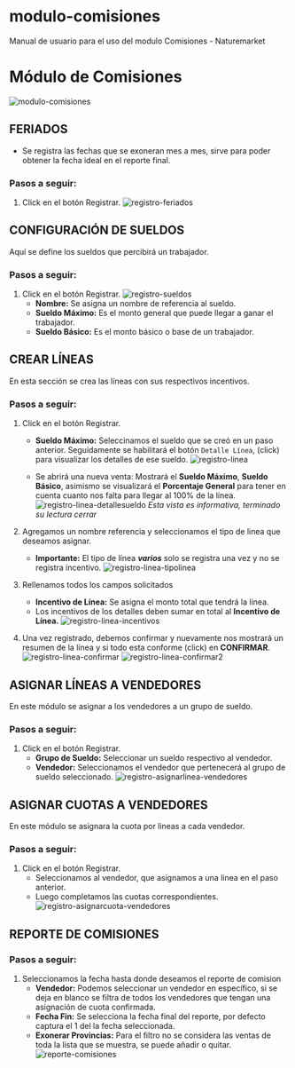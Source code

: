 # modulo-comisiones
Manual de usuario para el uso del modulo Comisiones - Naturemarket

# Módulo de Comisiones
![modulo-comisiones](https://i.imgur.com/QvR802g.png)

## FERIADOS
- Se registra las fechas que se exoneran mes a mes, sirve para poder obtener la fecha ideal en el reporte final.
### Pasos a seguir:
1. Click en el botón Registrar.
    ![registro-feriados](https://i.imgur.com/8FA7bGC.png)

## CONFIGURACIÓN DE SUELDOS
Aquí se define los sueldos que percibirá un trabajador.
### Pasos a seguir:
1. Click en el botón Registrar.
    ![registro-sueldos](https://i.imgur.com/NhS803a.png)
    - **Nombre:** Se asigna un nombre de referencia al sueldo.
    - **Sueldo Máximo:** Es el monto general que puede llegar a ganar el trabajador.
    - **Sueldo Básico:** Es el monto básico o base de un trabajador.

## CREAR LÍNEAS
En esta sección se crea las líneas con sus respectivos incentivos.
### Pasos a seguir:
1. Click en el botón Registrar.
    - **Sueldo Máximo:** Seleccinamos el sueldo que se creó en un paso anterior. Seguidamente se habilitará el botón `Detalle Línea`, (click) para visualizar los detalles de ese sueldo.
    ![registro-linea](https://i.imgur.com/3qIVMWp.png)

    - Se abrirá una nueva venta:
    Mostrará el **Sueldo Máximo**, **Sueldo Básico**, asimismo se visualizará el **Porcentaje General** para tener en cuenta cuanto nos falta para llegar al 100% de la línea.
    ![registro-linea-detallesueldo](https://i.imgur.com/prlheOV.png)
    *Esta vista es informativa, terminado su lectura cerrar*
2. Agregamos un nombre referencia y seleccionamos el tipo de linea que deseamos asignar.
    - **Importante:** El tipo de línea ***varios*** solo se registra una vez y no se registra incentivo.
    ![registro-linea-tipolinea](https://i.imgur.com/TAg8XPF.png)

3. Rellenamos todos los campos solicitados
    - **Incentivo de Línea:** Se asigna el monto total que tendrá la línea.
    - Los incentivos de los detalles deben sumar en total al **Incentivo de Línea.**
    ![registro-linea-incentivos](https://i.imgur.com/80R2hJU.png)

4. Una vez registrado, debemos confirmar y nuevamente nos mostrará un resumen de la línea y si todo esta conforme (click) en **CONFIRMAR**.
    ![registro-linea-confirmar](https://i.imgur.com/aXqU5UN.png)
    ![registro-linea-confirmar2](https://i.imgur.com/0fqVrRQ.png)

## ASIGNAR LÍNEAS A VENDEDORES
En este módulo se asignar a los vendedores a un grupo de sueldo.
### Pasos a seguir:
1. Click en el botón Registrar.
    - **Grupo de Sueldo:** Seleccionar un sueldo respectivo al vendedor.
    - **Vendedor:** Seleccionamos el vendedor que pertenecerá al grupo de sueldo seleccionado.
    ![registro-asignarlinea-vendedores](https://i.imgur.com/jopnoYn.png)

## ASIGNAR CUOTAS A VENDEDORES
En este módulo se asignara la cuota por lineas a cada vendedor.
### Pasos a seguir:
1. Click en el botón Registrar.
    - Seleccionamos al vendedor, que asignamos a una linea en el paso anterior.
    - Luego completamos las cuotas correspondientes.
    ![registro-asignarcuota-vendedores](https://i.imgur.com/0JRUm6z.png)

## REPORTE DE COMISIONES
### Pasos a seguir:
1. Seleccionamos la fecha hasta donde deseamos el reporte de comision
    - **Vendedor:** Podemos seleccionar un vendedor en específico, si se deja en blanco se filtra de todos los vendedores que tengan una asignación de cuota confirmada.
    - **Fecha Fin:** Se selecciona la fecha final del reporte, por defecto captura el 1 del la fecha seleccionada.
    - **Exonerar Provincias:** Para el filtro no se considera las ventas de toda la lista que se muestra, se puede añadir o quitar.
    ![reporte-comisiones](https://i.imgur.com/nvs1Vaa.png)